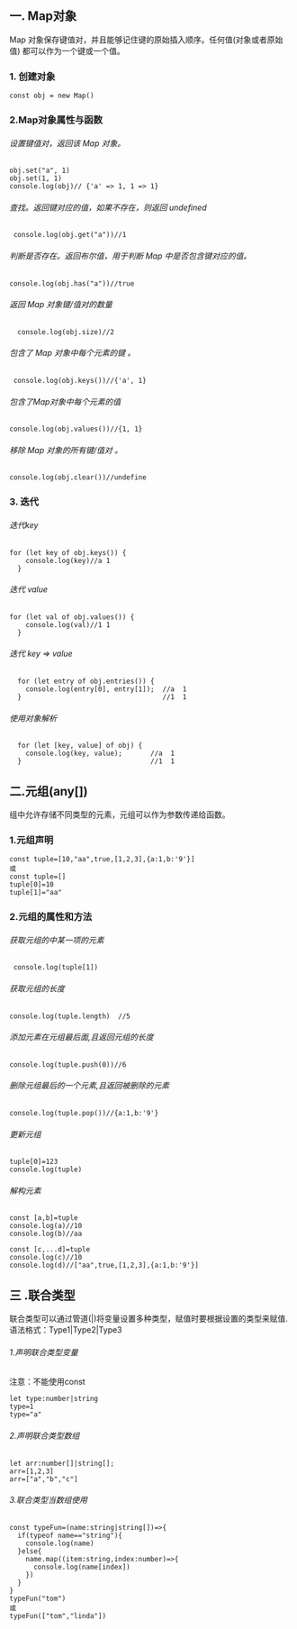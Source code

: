 ## 一. Map对象
Map 对象保存键值对，并且能够记住键的原始插入顺序。任何值(对象或者原始值) 都可以作为一个键或一个值。

### 1. 创建对象
```
const obj = new Map()
```

### 2.Map对象属性与函数
######  设置键值对，返回该 Map 对象。
```
obj.set("a", 1)
obj.set(1, 1)
console.log(obj)// {'a' => 1, 1 => 1}
```

######  查找。返回键对应的值，如果不存在，则返回 undefined
```
 console.log(obj.get("a"))//1
```

######  判断是否存在。返回布尔值，用于判断 Map 中是否包含键对应的值。
```
console.log(obj.has("a"))//true
```

######  返回 Map 对象键/值对的数量
```
  console.log(obj.size)//2
```

######  包含了 Map 对象中每个元素的键 。
```
 console.log(obj.keys())//{'a', 1}
```

######  包含了Map对象中每个元素的值
```
console.log(obj.values())//{1, 1}
```

######  移除 Map 对象的所有键/值对 。
```
console.log(obj.clear())//undefine
```

### 3. 迭代
######  迭代key
```
for (let key of obj.keys()) {
    console.log(key)//a 1
  }
```

######  迭代 value
```
for (let val of obj.values()) {
    console.log(val)//1 1
  }
```
######  迭代 key => value
```
  for (let entry of obj.entries()) {
    console.log(entry[0], entry[1]);  //a  1 
  }                                   //1  1
```

######  使用对象解析
```
  for (let [key, value] of obj) {
    console.log(key, value);       //a  1 
  }                                //1  1
```

## 二.元组(any[])
组中允许存储不同类型的元素，元组可以作为参数传递给函数。

### 1.元组声明
```
const tuple=[10,"aa",true,[1,2,3],{a:1,b:'9'}]
或
const tuple=[]
tuple[0]=10
tuple[1]="aa"
```

### 2.元组的属性和方法
###### 获取元组的中某一项的元素
```
 console.log(tuple[1])
```

######  获取元组的长度
```
console.log(tuple.length)  //5
```

######  添加元素在元组最后面,且返回元组的长度
```
console.log(tuple.push(0))//6
```

######  删除元组最后的一个元素,且返回被删除的元素
```
console.log(tuple.pop())//{a:1,b:'9'}
```

######  更新元组
```
tuple[0]=123
console.log(tuple)
```

######  解构元素
```
const [a,b]=tuple
console.log(a)//10
console.log(b)//aa

const [c,...d]=tuple
console.log(c)//10
console.log(d)//["aa",true,[1,2,3],{a:1,b:'9'}]
```

## 三 .联合类型
联合类型可以通过管道(|)将变量设置多种类型，赋值时要根据设置的类型来赋值.
语法格式：Type1|Type2|Type3 

######  1.声明联合类型变量
注意：不能使用const
```
let type:number|string
type=1
type="a"
```

######  2.声明联合类型数组
```
let arr:number[]|string[]; 
arr=[1,2,3]
arr=["a","b","c"]
```

######  3.联合类型当数组使用
```
const typeFun=(name:string|string[])=>{
  if(typeof name=="string"){
    console.log(name)
  }else{
    name.map((item:string,index:number)=>{
      console.log(name[index])
    })
  }
}
typeFun("tom")
或
typeFun(["tom","linda"])
```